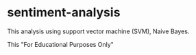 # sentiment-analysis
This analysis using support vector machine (SVM), Naive Bayes.

This "For Educational Purposes Only"
